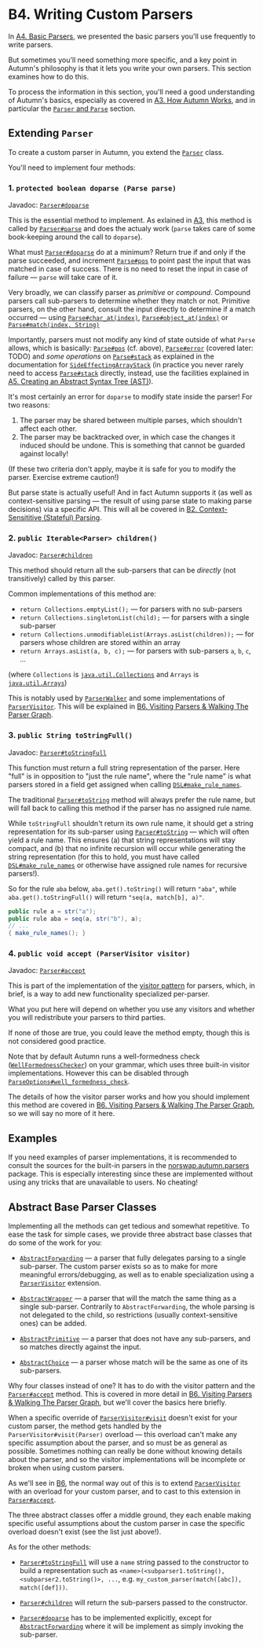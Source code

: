 # B4. Writing Custom Parsers

In [A4. Basic Parsers], we presented the basic parsers you'll use frequently to write parsers.

But sometimes you'll need something more specific, and a key point in Autumn's philosophy is that
it lets you write your own parsers. This section examines how to do this.

[A4. Basic Parsers]: A4-basic-parsers.md

To process the information in this section, you'll need a good understanding of Autumn's basics,
especially as covered in [A3. How Autumn Works][A3], and in particular the [`Parser` and `Parse`]
section.

[A3]: A3-how-autumn-works.md
[`Parser` and `Parse`]: A3-how-autumn-works.md#parser-and-parse

## Extending `Parser`

To create a custom parser in Autumn, you extend the [`Parser`] class.

You'll need to implement four methods:

### 1. `protected boolean doparse (Parse parse)`

Javadoc: [`Parser#doparse`]

This is the essential method to implement. As exlained in [A3], this method is called by
[`Parser#parse`] and does the actualy work (`parse` takes care of some book-keeping around the call
to `doparse`).

What must [`Parser#doparse`] do at a minimum? Return true if and only if the parse succeeded, and
increment [`Parse#pos`] to point past the input that was matched in case of success. There is no
need to reset the input in case of failure — `parse` will take care of it.

Very broadly, we can classify parser as *primitive* or *compound*. Compound parsers call sub-parsers
to determine whether they match or not. Primitive parsers, on the other hand, consult the
input directly to determine if a match occurred — using [`Parse#char_at(index)`],
[`Parse#object_at(index)`] or [`Parse#match(index, String)`]

Importantly, parsers must not modify any kind of state outside of what  `Parse` allows, which is
basically: [`Parse#pos`] (cf. above), [`Parse#error`] (covered later: TODO) and *some
operations* on [`Parse#stack`] as explained in the documentation for [`SideEffectingArrayStack`] (in
practice you never rarely need to access [`Parse#stack`] directly, instead, use the facilities
explained in [A5. Creating an Abstract Syntax Tree (AST)]).

It's most certainly an error for `doparse` to modify state inside the parser! For two reasons:

1. The parser may be shared between multiple parses, which shouldn't affect each other.
2. The parser may be backtracked over, in which case the changes it induced should be undone. This
   is something that cannot be guarded against locally!
   
(If these two criteria don't apply, maybe it is safe for you to modify the parser. Exercise extreme
caution!)
   
But parse state is actually useful! And in fact Autumn supports it (as well as context-sensitive
parsing — the result of using parse state to making parse decisions) via a specific API. This will
all be covered in [B2. Context-Sensititive (Stateful) Parsing][B2].

<!-- TODO reorder sections -->

### 2. `public Iterable<Parser> children()`

Javadoc: [`Parser#children`]

This method should return all the sub-parsers that can be *directly* (not transitively) called by
this parser.

Common implementations of this method are:

- `return Collections.emptyList();` — for parsers with no sub-parsers
- `return Collections.singletonList(child);` — for parsers with a single sub-parser
- `return Collections.unmodifiableList(Arrays.asList(children));` — for parsers whose children are stored within an array
- `return Arrays.asList(a, b, c);` — for parsers with sub-parsers `a`, `b`, `c`, ...

(where `Collections` is [`java.util.Collections`] and `Arrays` is [`java.util.Arrays`])

This is notably used by [`ParserWalker`] and some implementations of [`ParserVisitor`]. This
will be explained in [B6. Visiting Parsers & Walking The Parser Graph][B6].

### 3. `public String toStringFull()`

Javadoc: [`Parser#toStringFull`]

This function must return a full string representation of the parser. Here "full" is in opposition
to "just the rule name", where the "rule name" is what parsers stored in a field get assigned when
calling [`DSL#make_rule_names`].

The traditional [`Parser#toString`] method will always prefer the rule name, but will fall back to
calling this method if the parser has no assigned rule name.

While `toStringFull` shouldn't return its own rule name, it should get a string representation for
its sub-parser using [`Parser#toString`] — which will often yield a rule name. This ensures (a) that
string representations will stay compact, and (b) that no infinite recursion will occur while
generating the string representation (for this to hold, you must have called [`DSL#make_rule_names`]
or otherwise have assigned rule names for recursive parsers!).

So for the rule `aba` below, `aba.get().toString()` will return `"aba"`, while
`aba.get().toStringFull()` will return `"seq(a, match[b], a)"`.

```java
public rule a = str("a");
public rule aba = seq(a, str("b"), a);
// ...
{ make_rule_names(); }
```

### 4. `public void accept (ParserVisitor visitor)`

Javadoc: [`Parser#accept`]

This is part of the implementation of the [visitor pattern] for parsers, which, in brief, is a way
to add new functionality specialized per-parser.

What you put here will depend on whether you use any visitors and whether you will redistribute
your parsers to third parties.

If none of those are true, you could leave the method empty, though this is not considered good
practice.

Note that by default Autumn runs a well-formedness check ([`WellFormednessChecker`]) on your
grammar, which uses three built-in visitor implementations. However this can be disabled through
[`ParseOptions#well_formedness_check`].

The details of how the visitor parser works and how you should implement this method are covered in
[B6. Visiting Parsers & Walking The Parser Graph][B6], so we will say no more of it here.

[`Parser`]: https://javadoc.jitpack.io/com/github/norswap/autumn/-SNAPSHOT/javadoc/norswap/autumn/Parser.html 
[`Parse`]: https://javadoc.jitpack.io/com/github/norswap/autumn/-SNAPSHOT/javadoc/norswap/autumn/Parse.html
[`Parse#char_at(index)`]: https://javadoc.jitpack.io/com/github/norswap/autumn/-SNAPSHOT/javadoc/norswap/autumn/Parse.html#char_at-int-
[`Parse#object_at(index)`]: https://javadoc.jitpack.io/com/github/norswap/autumn/-SNAPSHOT/javadoc/norswap/autumn/Parse.html#object_at-int-
[`Parser#doparse`]: https://javadoc.jitpack.io/com/github/norswap/autumn/-SNAPSHOT/javadoc/norswap/autumn/Parser.html#parse-norswap.autumn.Parse- 
[`Parser#parse`]: https://javadoc.jitpack.io/com/github/norswap/autumn/-SNAPSHOT/javadoc/norswap/autumn/Parser.html#doparse-norswap.autumn.Parse-
[`Parse#match(index, String)`]: https://javadoc.jitpack.io/com/github/norswap/autumn/-SNAPSHOT/javadoc/norswap/autumn/Parse.html#match-int-java.lang.String-
[`Parse#pos`]: https://javadoc.jitpack.io/com/github/norswap/autumn/-SNAPSHOT/javadoc/norswap/autumn/Parse.html#pos
[`Parse#error`]: https://javadoc.jitpack.io/com/github/norswap/autumn/-SNAPSHOT/javadoc/norswap/autumn/Parse.html#error
[`SideEffectingArrayStack`]: https://javadoc.jitpack.io/com/github/norswap/autumn/-SNAPSHOT/javadoc/norswap/autumn/SideEffectingArrayStack.html
[A5. Creating an Abstract Syntax Tree (AST)]: A5-creating-an-ast.md
[B2]: B2-context-sensitive-parsing.md
[B6]: B6-parser-visitors-walkers.md
[`java.util.Collections`]: https://docs.oracle.com/javase/8/docs/api/java/util/Collections.html
[`java.util.Arrays`]: https://docs.oracle.com/javase/8/docs/api/java/util/Arrays.html
[`ParserWalker`]: https://javadoc.jitpack.io/com/github/norswap/autumn/-SNAPSHOT/javadoc/norswap/autumn/ParserWalker.html
[`ParserVisitor`]: https://javadoc.jitpack.io/com/github/norswap/autumn/-SNAPSHOT/javadoc/norswap/autumn/ParserVisitor.html
[`Parser#toStringFull`]: https://javadoc.jitpack.io/com/github/norswap/autumn/-SNAPSHOT/javadoc/norswap/autumn/Parser.html#toStringFull--
[`DSL#make_rule_names`]: https://javadoc.jitpack.io/com/github/norswap/autumn/-SNAPSHOT/javadoc/norswap/autumn/DSL.html#make_rule_names--
[`Parser#toString`]: https://javadoc.jitpack.io/com/github/norswap/autumn/-SNAPSHOT/javadoc/norswap/autumn/Parser.html#toString--
[visitor pattern]: https://dzone.com/articles/design-patterns-visitor
[`WellFormednessChecker`]: https://javadoc.jitpack.io/com/github/norswap/autumn/-SNAPSHOT/javadoc/norswap/autumn/visitors/WellFormednessChecker.html
[`ParseOptions#well_formedness_check`]: https://javadoc.jitpack.io/com/github/norswap/autumn/-SNAPSHOT/javadoc/norswap/autumn/ParseOptions.html#well_formedness_check
[`Parser#accept`]: https://javadoc.jitpack.io/com/github/norswap/autumn/-SNAPSHOT/javadoc/norswap/autumn/Parser.html#accept-norswap.autumn.ParserVisitor-
[`Parser#children`]: https://javadoc.jitpack.io/com/github/norswap/autumn/-SNAPSHOT/javadoc/norswap/autumn/Parser.html#children--
[`Parse#stack`]: https://javadoc.jitpack.io/com/github/norswap/autumn/-ee777e867f-1/javadoc/norswap/autumn/Parse.html#stack

## Examples

If you need examples of parser implementations, it is recommended to consult the sources for the
built-in parsers in the [norswap.autumn.parsers] package. This is especially interesting since these
are implemented without using any tricks that are unavailable to users. No cheating!

[norswap.autumn.parsers]: https://github.com/norswap/autumn/tree/master/src/norswap/autumn/parsers

## Abstract Base Parser Classes

Implementing all the methods can get tedious and somewhat repetitive. To ease the task for simple
cases, we provide three abstract base classes that do some of the work for you:

- [`AbstractForwarding`] — a parser that fully delegates parsing to a single sub-parser. The
custom parser exists so as to make for more meaningful errors/debugging, as well as to enable
specialization using a [`ParserVisitor`] extension.

- [`AbstractWrapper`] — a parser that will the match the same thing as a single sub-parser.
Contrarily to `AbstractForwarding`, the whole parsing is not delegated to the child, so restrictions
(usually context-sensitive ones) can be added.

- [`AbstractPrimitive`] — a parser that does not have any sub-parsers, and so matches directly
  against the input.
 
- [`AbstractChoice`] — a parser whose match will be the same as one of its sub-parsers.

Why four classes instead of one? It has to do with the visitor pattern and the [`Parser#accept`]
method. This is covered in more detail in [B6. Visiting Parsers & Walking The Parser Graph][B6],
but we'll cover the basics here briefly.

When a specific override of [`ParserVisitor#visit`][visit] doesn't exist for your custom parser, the
method gets handled by the `ParserVisitor#visit(Parser)` overload — this overload can't make any
specific assumption about the parser, and so must be as general as possible. Sometimes nothing can
really be done without knowing details about the parser, and so the visitor implementations will be
incomplete or broken when using custom parsers.

As we'll see in [B6], the normal way out of this is to extend [`ParserVisitor`] with an overload
for your custom parser, and to cast to this extension in [`Parser#accept`].

The three abstract classes offer a middle ground, they each enable making specific useful
assumptions about the custom parser in case the specific overload doesn't exist (see the list just
above!).

As for the other methods:

- [`Parser#toStringFull`] will use a `name` string passed to the constructor
  to build a representation such as `<name>(<subparser1.toString(), <subparser2.toString()>, ...`,
  e.g. `my_custom_parser(match([abc]), match([def]))`.
  
- [`Parser#children`] will return the sub-parsers passed to the constructor.

- [`Parser#doparse`] has to be implemented explicitly, except for [`AbstractForwarding`] where it
  will be implement as simply invoking the sub-parser.  

[`AbstractForwarding`]: https://javadoc.jitpack.io/com/github/norswap/autumn/-SNAPSHOT/javadoc/norswap/autumn/parsers/AbstractForwarding.htmln
[`AbstractWrapper`]: https://javadoc.jitpack.io/com/github/norswap/autumn/-SNAPSHOT/javadoc/norswap/autumn/parsers/AbstractWrapper.html
[`AbstractPrimitive`]: https://javadoc.jitpack.io/com/github/norswap/autumn/-SNAPSHOT/javadoc/norswap/autumn/parsers/AbstractPrimitive.html
[`AbstractChoice`]: https://javadoc.jitpack.io/com/github/norswap/autumn/-SNAPSHOT/javadoc/norswap/autumn/parsers/AbstractChoice.html
[visit]: https://javadoc.jitpack.io/com/github/norswap/autumn/-SNAPSHOT/javadoc/norswap/autumn/ParserVisitor.html#visit-norswap.autumn.Parser-
